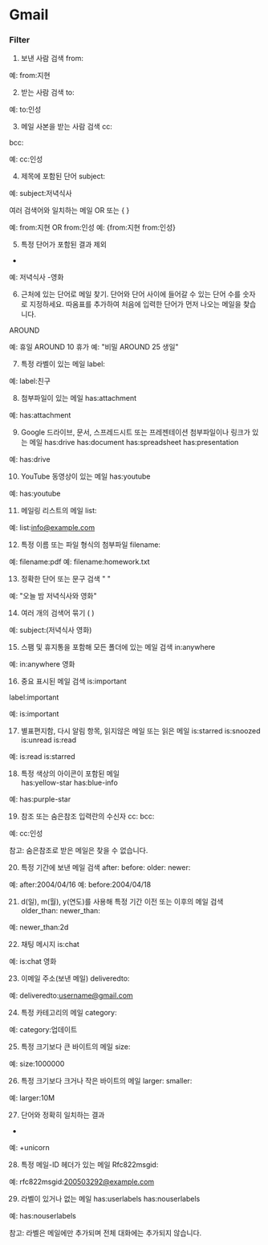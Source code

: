 # Gmail

### Filter
1. 보낸 사람 검색
from:

예: from:지현

2. 받는 사람 검색
to:

예: to:인성

3. 메일 사본을 받는 사람 검색
cc:

bcc:

예: cc:인성

4. 제목에 포함된 단어
subject:

예: subject:저녁식사

여러 검색어와 일치하는 메일
OR 또는 { }

예: from:지현 OR from:인성
예: {from:지현 from:인성}

5. 특정 단어가 포함된 결과 제외
-

예: 저녁식사 -영화

6. 근처에 있는 단어로 메일 찾기.
단어와 단어 사이에 들어갈 수 있는 단어 수를 숫자로 지정하세요. 
따옴표를 추가하여 처음에 입력한 단어가 먼저 나오는 메일을 찾습니다.

AROUND

예: 휴일 AROUND 10 휴가
예: "비밀 AROUND 25 생일"

7. 특정 라벨이 있는 메일	
label:

예: label:친구

8. 첨부파일이 있는 메일
has:attachment

예: has:attachment

9. Google 드라이브, 문서, 스프레드시트 또는
프레젠테이션 첨부파일이나 링크가 있는 메일
has:drive
has:document
has:spreadsheet
has:presentation

예: has:drive 

10. YouTube 동영상이 있는 메일
has:youtube

예: has:youtube

11. 메일링 리스트의 메일
list:

예: list:info@example.com

12. 특정 이름 또는 파일 형식의 첨부파일
filename:

예: filename:pdf
예: filename:homework.txt

13. 정확한 단어 또는 문구 검색
" "

예: "오늘 밤 저녁식사와 영화"

14. 여러 개의 검색어 묶기
( )

예: subject:(저녁식사 영화)

15. 스팸 및 휴지통을 포함해 모든 폴더에 있는 메일 검색
in:anywhere

예: in:anywhere 영화

16. 중요 표시된 메일 검색
is:important

label:important

예: is:important



17. 별표편지함, 다시 알림 항목, 읽지않은 메일 또는 읽은 메일
is:starred
is:snoozed
is:unread
is:read

예: is:read is:starred

18. 특정 색상의 아이콘이 포함된 메일	
has:yellow-star
has:blue-info

예: has:purple-star

19. 참조 또는 숨은참조 입력란의 수신자
cc:
bcc:

예: cc:인성

참고: 숨은참조로 받은 메일은 찾을 수 없습니다.

20. 특정 기간에 보낸 메일 검색	
after:
before:
older:
newer:

예: after:2004/04/16
예: before:2004/04/18

21. d(일), m(월), y(연도)를 사용해 특정 기간 이전 또는 이후의 메일 검색	
older_than:
newer_than:

예: newer_than:2d

22. 채팅 메시지
is:chat

예: is:chat 영화

23. 이메일 주소(보낸 메일)
deliveredto:

예: deliveredto:username@gmail.com

24. 특정 카테고리의 메일
category:

예: category:업데이트

25. 특정 크기보다 큰 바이트의 메일
size:

예: size:1000000

26. 특정 크기보다 크거나 작은 바이트의 메일
larger:
smaller:

예: larger:10M

27. 단어와 정확히 일치하는 결과
+

예: +unicorn

28. 특정 메일-ID 헤더가 있는 메일
Rfc822msgid:

예: rfc822msgid:200503292@example.com

29. 라벨이 있거나 없는 메일
has:userlabels
has:nouserlabels

예: has:nouserlabels 

참고: 라벨은 메일에만 추가되며 전체 대화에는 추가되지 않습니다.
